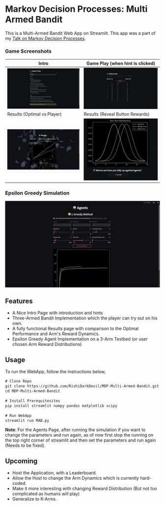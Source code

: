 # Markov Decision Processes: Multi Armed Bandit
This is a Multi-Armed Bandit Web App on Streamlit. This app was a part of my [Talk on Markov Decision Processes](https://docs.google.com/presentation/d/e/2PACX-1vRD31VFnXp7ni_sY67V75UOx7hs-fQ402Z-NavxEeHU6miS5LnGwCOnv0FkzfHSQfDQUS5nn991nlxn/pub?start=false&loop=false&delayms=3000).

### Game Screenshots
Intro|Game Play (when hint is clicked)
-|-
![](intro.png)|![](hints.png)
Results (Optimal vs Player)| Results (Reveal Button Rewards)
![](results.png)|![](buttondist.png)

### Epsilon Greedy Simulation
![](egreedy.png)

## Features
- A Nice Intro Page with introduction and hints
- Three-Armed Bandit Implementation which the player can try out on his own. 
- A fully functional Results page with comparison to the Optimal Performance and Arm's Reward Dynamics.
- Epsilon Greedy Agent Implementation on a 3-Arm Testbed (or user chosen Arm Reward Distributions)

## Usage
To run the WebApp, follow the instructions below,
```console
# Clone Repo
git clone https://github.com/RishiDarkDevil/MDP-Multi-Armed-Bandit.git
cd MDP-Multi-Armed-Bandit

# Install Prerequitesites
pip install streamlit numpy pandas matplotlib scipy

# Run WebApp
streamlit run MAB.py
```
**Note**: For the Agents Page, after running the simulation if you want to change the parameters and run again, as of now first stop the running on the top right corner of streamlit and then set the parameters and run again (Needs to be fixed).

## Upcoming
- Host the Application, with a Leaderboard.
- Allow the Host to change the Arm Dynamics which is currently hard-coded.
- Make it more interesting with changing Reward Distribution (But not too complicated as humans will play)
- Generalize to K-Arms.
